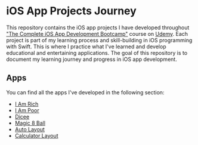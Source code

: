 # iOS App Projects Journey
This repository contains the iOS app projects I have developed throughout ["The Complete iOS App Development Bootcamp"](https://www.udemy.com/share/101WsW3@L4AiDap_LWHfPfs2b7D52ZYMeGJxMU4KGbCZ_9skj0tzqMulwxlvD1trlxAVT2wabw==/) course on [Udemy](https://www.udemy.com). Each project is part of my learning process and skill-building in iOS programming with Swift. This is where I practice what I've learned and develop educational and entertaining applications.
The goal of this repository is to document my learning journey and progress in iOS app development.
## Apps
You can find all the apps I've developed in the following section:
- [I Am Rich](https://github.com/ngoquangtruong-personal/iOS_App-Projects/tree/main/I_Am_Rich)
- [I Am Poor](https://github.com/ngoquangtruong-personal/iOS_App-Projects/tree/main/I_Am_Poor)
- [Dicee](https://github.com/ngoquangtruong-personal/iOS_App-Projects/tree/main/Dicee)
- [Magic 8 Ball](https://github.com/ngoquangtruong-personal/iOS_App-Projects/tree/main/Magic_8_Ball)
- [Auto Layout](https://github.com/ngoquangtruong-personal/iOS_App-Projects/tree/main/Auto_Layout)
- [Calculator Layout](https://github.com/ngoquangtruong-personal/iOS_App-Projects/tree/main/Calculator_Layout)